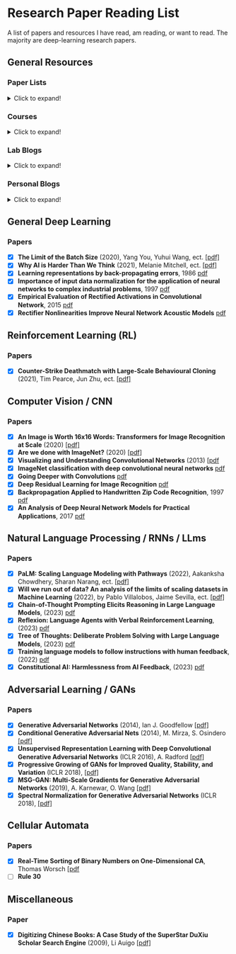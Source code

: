 # Research Paper Reading List

A list of papers and resources I have read, am reading, or want to read. The majority are deep-learning research papers.

## General Resources

### Paper Lists
<details>
  <summary>Click to expand!</summary>
 
- [Awesome Deep Learning](https://github.com/terryum/awesome-deep-learning-papers)
- [Deep Learning Papers Reading Roadmap](https://github.com/songrotek/Deep-Learning-Papers-Reading-Roadmap)
- [Awesome Deep Vision](https://github.com/kjw0612/awesome-deep-vision)
- [Deep Reinforcement Learning Papers](https://github.com/junhyukoh/deep-reinforcement-learning-papers)
- [ML@B Summer Reading List](https://docs.google.com/spreadsheets/d/1921snepdp5iQMqTfHic7fOtcgaXH27XK9MBS993cQXg/edit#gid=0)
</details>

### Courses
<details>
  <summary>Click to expand!</summary>
 
- [CS231n: Convolutional Neural Networks for Visual Recognition](http://cs231n.stanford.edu/), Free on Youtube
- [Coursera: Machine Learning by Andrew Ng](https://www.coursera.org/learn/machine-learning), Free on Coursera
</details>

### Lab Blogs
<details>
  <summary>Click to expand!</summary>
 
- [BAIR blog](http://bair.berkeley.edu/blog/)
- [DeepMind blog](https://deepmind.com/blog/)
- [OpenAI blog](https://blog.openai.com/)
- [Google Research blog](https://research.googleblog.com/)
- [gBrain blog](https://research.googleblog.com/search/label/Google%20Brain)
- [FAIR blog](https://research.fb.com/blog/)
- [NVIDIA blog](https://blogs.nvidia.com/blog/category/deep-learning/)
- [MSR blog](https://www.microsoft.com/en-us/research/blog/)
</details>

### Personal Blogs
<details>
  <summary>Click to expand!</summary>
 
- [Lilian Weng, OpenAI](https://lilianweng.github.io/lil-log/)
- [Eric Jang, Robotics at Google](http://evjang.com/articles.html)
- [Alex Irpan, Robotics at Google](https://www.alexirpan.com/)
</details>

## General Deep Learning  

### Papers

- [x] **The Limit of the Batch Size** (2020), Yang You, Yuhui Wang, ect. [[pdf]](https://arxiv.org/pdf/2006.08517.pdf)  
- [x] **Why AI is Harder Than We Think** (2021), Melanie Mitchell, ect. [[pdf]](https://arxiv.org/pdf/2104.12871.pdf)
- [x] **Learning representations by back-propagating errors**, 1986 [pdf](https://www.nature.com/articles/323533a0)
- [x] **Importance of input data normalization for the application of neural networks to complex industrial problems**, 1997 [pdf](https://ieeexplore.ieee.org/document/589532/)
- [x] **Empirical Evaluation of Rectified Activations in Convolutional Network**, 2015 [pdf](http://arxiv.org/abs/1505.00853) 
- [x] **Rectiﬁer Nonlinearities Improve Neural Network Acoustic Models** [pdf](https://ai.stanford.edu/~amaas/papers/relu_hybrid_icml2013_final.pdf)

## Reinforcement Learning (RL)

### Papers  

- [x] **Counter-Strike Deathmatch with Large-Scale Behavioural Cloning** (2021), Tim Pearce, Jun Zhu, ect. [[pdf]](https://arxiv.org/pdf/2104.04258.pdf)  

## Computer Vision / CNN

### Papers

- [x] **An Image is Worth 16x16 Words: Transformers for Image Recognition at Scale** (2020) [[pdf]](https://arxiv.org/abs/2010.11929)
- [x] **Are we done with ImageNet?** (2020) [[pdf]](https://arxiv.org/abs/2006.07159)
- [x] **Visualizing and Understanding Convolutional Networks** (2013) [[pdf](http://arxiv.org/abs/1311.2901) 
- [x] **ImageNet classification with deep convolutional neural networks** [pdf](https://dl.acm.org/doi/10.1145/3065386)
- [x] **Going Deeper with Convolutions** [pdf](http://arxiv.org/abs/1409.4842)
- [x] **Deep Residual Learning for Image Recognition** [pdf](http://arxiv.org/abs/1512.03385)
- [x] **Backpropagation Applied to Handwritten Zip Code Recognition**, 1997 [pdf](https://direct.mit.edu/neco/article/1/4/541-551/5515)
- [x] **An Analysis of Deep Neural Network Models for Practical Applications**, 2017 [pdf](http://arxiv.org/abs/1605.07678)   

## Natural Language Processing / RNNs / LLms

### Papers  

- [x] **PaLM: Scaling Language Modeling with Pathways** (2022), Aakanksha Chowdhery, Sharan Narang, ect. [[pdf]](https://arxiv.org/abs/2204.02311)  
- [x] **Will we run out of data? An analysis of the limits of scaling datasets in Machine Learning** (2022), by Pablo Villalobos, Jaime Sevilla, ect. [[pdf]](https://arxiv.org/pdf/2211.04325.pdf)
- [x] **Chain-of-Thought Prompting Elicits Reasoning in Large Language Models**, (2023) [pdf](http://arxiv.org/abs/2201.11903)
- [x] **Reflexion: Language Agents with Verbal Reinforcement Learning**, (2023) [pdf](http://arxiv.org/abs/2303.11366)
- [x] **Tree of Thoughts: Deliberate Problem Solving with Large Language Models**, (2023) [pdf](http://arxiv.org/abs/2305.10601)
- [x] **Training language models to follow instructions with human feedback**, (2022) [pdf](http://arxiv.org/abs/2203.02155)
- [x] **Constitutional AI: Harmlessness from AI Feedback**, (2023) [pdf](http://arxiv.org/abs/2212.08073)    

## Adversarial Learning / GANs

### Papers

 - [x] **Generative Adversarial Networks** (2014), Ian J. Goodfellow [[pdf]](https://arxiv.org/pdf/1406.2661.pdf)
 - [x] **Conditional Generative Adversarial Nets** (2014), M. Mirza, S. Osindero [[pdf]](https://arxiv.org/pdf/1411.1784.pdf)
 - [x] **Unsupervised Representation Learning with Deep Convolutional Generative Adversarial Networks** (ICLR 2016), A. Radford [[pdf]](https://arxiv.org/pdf/1511.06434.pdf)
 - [x] **Progressive Growing of GANs for Improved Quality, Stability, and Variation** (ICLR 2018), [[pdf]](https://arxiv.org/pdf/1710.10196.pdf)
 - [x] **MSG-GAN: Multi-Scale Gradients for Generative Adversarial Networks** (2019), A. Karnewar, O. Wang [[pdf]](https://arxiv.org/pdf/1903.06048.pdf)
 - [x] **Spectral Normalization for Generative Adversarial Networks** (ICLR 2018),  [[pdf]](https://arxiv.org/pdf/1802.05957.pdf)

## Cellular Automata

### Papers

- [x] **Real-Time Sorting of Binary Numbers on One-Dimensional CA**, Thomas Worsch [[pdf](https://arxiv.org/abs/1012.0674)
- [ ] **Rule 30**

## Miscellaneous

### Paper

- [x] **Digitizing Chinese Books: A Case Study of the SuperStar DuXiu Scholar Search Engine** (2009), Li Auigo [[pdf]](https://www.sciencedirect.com/science/article/pii/S0099133309000500)


